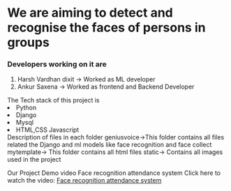 
<h1>We are aiming to detect and recognise the faces of persons in groups</h1>
<h3> Developers working on it are </h3>
<ol>
<li> Harsh Vardhan dixit -> Worked as ML developer</li>
<li> Ankur Saxena -> Worked as frontend and Backend Developer</li>

</ol>
The Tech stack of this project is 
<li> Python</li>
<li> Django  </li>
<li> Mysql  </li>
<li> HTML,CSS Javascript </li>
Description of files in each folder
geniusvoice->This folder contains all files related the Django and ml models like face recognition and face collect
mytemplate-> This folder contains all html files
static-> Contains all images used in the project

Our Project Demo video Face recognition attendance system
Click here to watch the video: [Face recognition attendance system](https://drive.google.com/file/d/19f6hrzg26cnAJvoBOY_mdnwe-D3sWJHX/view?usp=sharing)





 
